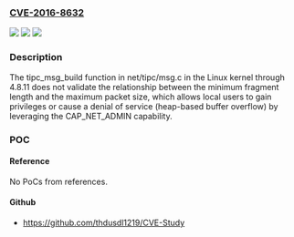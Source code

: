 ### [CVE-2016-8632](https://cve.mitre.org/cgi-bin/cvename.cgi?name=CVE-2016-8632)
![](https://img.shields.io/static/v1?label=Product&message=n%2Fa&color=blue)
![](https://img.shields.io/static/v1?label=Version&message=n%2Fa&color=blue)
![](https://img.shields.io/static/v1?label=Vulnerability&message=n%2Fa&color=brighgreen)

### Description

The tipc_msg_build function in net/tipc/msg.c in the Linux kernel through 4.8.11 does not validate the relationship between the minimum fragment length and the maximum packet size, which allows local users to gain privileges or cause a denial of service (heap-based buffer overflow) by leveraging the CAP_NET_ADMIN capability.

### POC

#### Reference
No PoCs from references.

#### Github
- https://github.com/thdusdl1219/CVE-Study

